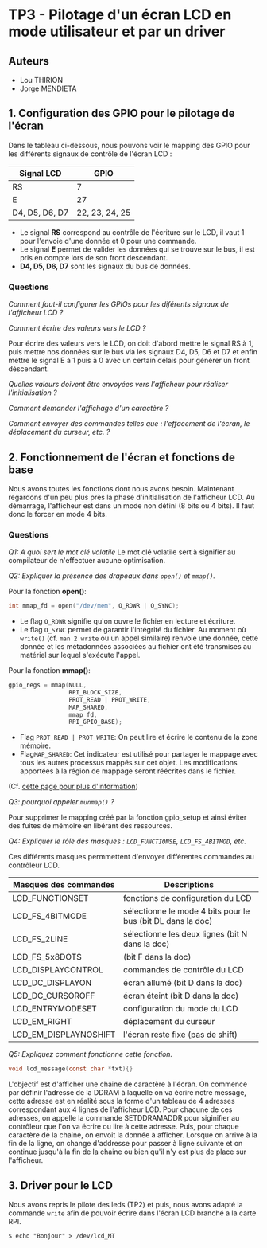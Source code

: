 # TP3 - Pilotage d'un écran LCD en mode utilisateur et par un driver

## Auteurs

- Lou THIRION
- Jorge MENDIETA

## 1. Configuration des GPIO pour le pilotage de l'écran
Dans le tableau ci-dessous, nous pouvons voir le mapping des GPIO pour les différents signaux de contrôle de l'écran LCD :


| Signal LCD | GPIO    |
| ---------- | --------|
|  RS        |   7     |
|  E         |  27     |
| D4, D5, D6, D7     | 22, 23, 24, 25     |


- Le signal **RS** correspond au contrôle de l'écriture sur le LCD, il vaut 1 pour l'envoie d'une donnée et 0 pour une commande.
- Le signal **E** permet de valider les données qui se trouve sur le bus, il est pris en compte lors de son front descendant.
- **D4, D5, D6, D7** sont les signaux du bus de données.

### Questions

*Comment faut-il configurer les GPIOs pour les diférents signaux de l'afficheur LCD ?*


*Comment écrire des valeurs vers le LCD ?*

Pour écrire des valeurs vers le LCD, on doit d'abord mettre le signal RS à 1, puis mettre nos données sur le bus via les signaux D4, D5, D6 et D7 et enfin mettre le signal E à 1 puis à 0 avec un certain délais pour générer un front déscendant.


*Quelles valeurs doivent être envoyées vers l'afficheur pour réaliser l'initialisation ?*



*Comment demander l'affichage d'un caractère ?*

*Comment envoyer des commandes telles que : l'effacement de l'écran, le déplacement du curseur, etc. ?*



## 2. Fonctionnement de l'écran et fonctions de base

Nous avons toutes les fonctions dont nous avons besoin. Maintenant regardons d'un peu plus près la phase d'initialisation de l'afficheur LCD. Au démarrage, l'afficheur est dans un mode non défini (8 bits ou 4 bits). Il faut donc le forcer en mode 4 bits.

### Questions

*Q1: A quoi sert le mot clé volatile*
Le mot clé volatile sert à signifier au compilateur de n'effectuer aucune optimisation.

*Q2: Expliquer la présence des drapeaux dans `open()` et `mmap()`.*

Pour la fonction **open()**:

```c
int mmap_fd = open("/dev/mem", O_RDWR | O_SYNC);
```

- Le flag `O_RDWR` signifie qu'on ouvre le fichier en lecture et écriture. 
- Le flag `O_SYNC` permet de garantir l'intégrité du fichier. Au moment où `write()` (cf. `man 2 write` ou un appel similaire) renvoie une donnée, cette donnée et les métadonnées associées au fichier ont été transmises au matériel sur lequel s'exécute l'appel.

Pour la fonction **mmap()**: 

```c
gpio_regs = mmap(NULL,
                 RPI_BLOCK_SIZE,
                 PROT_READ | PROT_WRITE,
                 MAP_SHARED,
                 mmap_fd,
                 RPI_GPIO_BASE);
```

- Flag `PROT_READ | PROT_WRITE`: On peut lire et écrire le contenu de la zone mémoire.
- Flag`MAP_SHARED`: Cet indicateur est utilisé pour partager le mappage avec tous les autres processus mappés sur cet objet. Les modifications apportées à la région de mappage seront réécrites dans le fichier.

(Cf. [cette page pour plus d'information](https://linuxhint.com/using_mmap_function_linux/))

*Q3: pourquoi appeler `munmap()` ?*

Pour supprimer le mapping créé par la fonction gpio_setup et ainsi éviter des fuites de mémoire en libérant des ressources.

*Q4: Expliquer le rôle des masques : `LCD_FUNCTIONSE`, `LCD_FS_4BITMOD`, etc.*

Ces différents masques permmettent d'envoyer différentes commandes au contrôleur LCD.

|      Masques des commandes      |             Descriptions                                    |
|-----------------------|-------------------------------------------------------------|
|    LCD_FUNCTIONSET    |             fonctions de configuration du LCD               |
|    LCD_FS_4BITMODE    | sélectionne le mode 4 bits pour le bus (bit DL dans la doc) |
|      LCD_FS_2LINE     | sélectionne les deux lignes (bit N dans la doc)             |
|     LCD_FS_5x8DOTS    |        (bit F dans la doc)                                  |
|   LCD_DISPLAYCONTROL  |             commandes de contrôle du LCD                    |
|    LCD_DC_DISPLAYON   |          écran allumé (bit D dans la doc)                   |
|    LCD_DC_CURSOROFF   |          écran éteint (bit D dans la doc)                   |
|    LCD_ENTRYMODESET   |               configuration du mode du LCD              |
|      LCD_EM_RIGHT     |               déplacement du curseur                  |
| LCD_EM_DISPLAYNOSHIFT |              l'écran reste fixe (pas de shift)           |


*Q5: Expliquez comment fonctionne cette fonction.*

```c
void lcd_message(const char *txt){}
```

L'objectif est d'afficher une chaine de caractère à l'écran.
On commence par définir l'adresse de la DDRAM à laquelle on va écrire notre message,
cette adresse est en réalité sous la forme d'un tableau de 4 adresses correspondant aux 4 lignes de l'afficheur LCD.
Pour chacune de ces adresses, on appelle la commande SETDDRAMADDR pour siginifier au contrôleur que l'on va écrire ou lire à cette adresse. Puis, pour chaque caractère de la chaine, on envoit la donnée à afficher. Lorsque on arrive à la fin de la ligne, on change d'addresse pour passer à ligne suivante et on continue jusqu'à la fin de la chaine ou bien qu'il n'y est plus de place sur l'afficheur.

## 3. Driver pour le LCD

Nous avons repris le pilote des leds (TP2) et puis, nous avons adapté la commande `write` afin de pouvoir écrire dans l'écran LCD branché a la carte RPI.

```shell
$ echo "Bonjour" > /dev/lcd_MT
```
